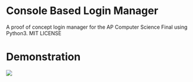 # Console Based Login Manager
A proof of concept login manager for the AP Computer Science Final using Python3. 
MIT LICENSE

# Demonstration 
![](https://github.com/loginManagerAP/demonstration.gif)
